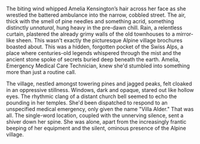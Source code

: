 The biting wind whipped Amelia Kensington’s hair across her face as she wrestled the battered ambulance into the narrow, cobbled street.  The air, thick with the smell of pine needles and something acrid, something distinctly *unnatural*, hung heavy in the pre-dawn chill.  Rain, a relentless curtain, plastered the already grimy walls of the old townhouses to a mirror-like sheen.  This wasn't exactly the picturesque Alpine village brochures boasted about.  This was a hidden, forgotten pocket of the Swiss Alps, a place where centuries-old legends whispered through the mist and the ancient stone spoke of secrets buried deep beneath the earth.  Amelia, Emergency Medical Care Technician, knew she'd stumbled into something more than just a routine call.

The village, nestled amongst towering pines and jagged peaks, felt cloaked in an oppressive stillness.  Windows, dark and opaque, stared out like hollow eyes. The rhythmic clang of a distant church bell seemed to echo the pounding in her temples.  She'd been dispatched to respond to an unspecified medical emergency, only given the name "Villa Alder."  That was all.  The single-word location, coupled with the unnerving silence, sent a shiver down her spine.  She was alone, apart from the increasingly frantic beeping of her equipment and the silent, ominous presence of the Alpine village.
